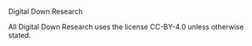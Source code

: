 Digital Down Research

All Digital Down Research uses the license CC-BY-4.0 unless otherwise stated.
